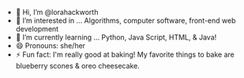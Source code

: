- 👋 Hi, I’m @lorahackworth
- 👀 I’m interested in ... Algorithms, computer software, front-end web development
- 🌱 I’m currently learning ... Python, Java Script, HTML, & Java!
- 😄 Pronouns: she/her
- ⚡ Fun fact: I'm really good at baking! My favorite things to bake are blueberry scones & oreo cheesecake.

<!---
lorahackworth/lorahackworth is a ✨ special ✨ repository because its `README.md` (this file) appears on your GitHub profile.
You can click the Preview link to take a look at your changes.
--->
